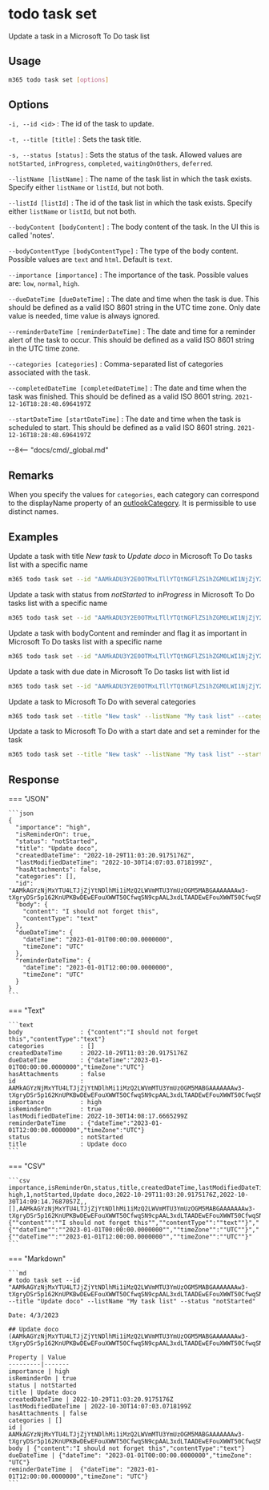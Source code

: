 # todo task set

Update a task in a Microsoft To Do task list

## Usage

```sh
m365 todo task set [options]
```

## Options

`-i, --id <id>`
: The id of the task to update.

`-t, --title [title]`
: Sets the task title.

`-s, --status [status]`
: Sets the status of the task. Allowed values are `notStarted`, `inProgress`, `completed`, `waitingOnOthers`, `deferred`.

`--listName [listName]`
: The name of the task list in which the task exists. Specify either `listName` or `listId`, but not both.

`--listId [listId]`
: The id of the task list in which the task exists. Specify either `listName` or `listId`, but not both.

`--bodyContent [bodyContent]`
: The body content of the task. In the UI this is called 'notes'.

`--bodyContentType [bodyContentType]`
: The type of the body content. Possible values are `text` and `html`. Default is `text`.

`--importance [importance]`
: The importance of the task. Possible values are: `low`, `normal`, `high`.

`--dueDateTime [dueDateTime]`
: The date and time when the task is due. This should be defined as a valid ISO 8601 string in the UTC time zone. Only date value is needed, time value is always ignored.

`--reminderDateTime [reminderDateTime]`
: The date and time for a reminder alert of the task to occur. This should be defined as a valid ISO 8601 string in the UTC time zone.

`--categories [categories]`
: Comma-separated list of categories associated with the task.

`--completedDateTime [completedDateTime]`
: The date and time when the task was finished. This should be defined as a valid ISO 8601 string. `2021-12-16T18:28:48.6964197Z`

`--startDateTime [startDateTime]`
: The date and time when the task is scheduled to start. This should be defined as a valid ISO 8601 string. `2021-12-16T18:28:48.6964197Z`

--8<-- "docs/cmd/_global.md"

## Remarks

When you specify the values for `categories`, each category can correspond to the displayName property of an [outlookCategory](https://learn.microsoft.com/en-us/graph/api/resources/outlookcategory?view=graph-rest-1.0). It is permissible to use distinct names.

## Examples

Update a task with title _New task_ to _Update doco_ in Microsoft To Do tasks list with a specific name

```sh
m365 todo task set --id "AAMkADU3Y2E0OTMxLTllYTQtNGFlZS1hZGM0LWI1NjZjY2FhM2RhMABGAAAAAADhr7P77n9xS6PdtDemRwpHBwCin1tvQMXzRKN1hQDz2S3VAAAXXsleAACin1tvQMXzRKN1hQDz2S3VAAAXXzr9AAA=" --title "Update doco" --listName "My task list"
```

Update a task with status from _notStarted_ to _inProgress_ in Microsoft To Do tasks list with a specific name

```sh
m365 todo task set --id "AAMkADU3Y2E0OTMxLTllYTQtNGFlZS1hZGM0LWI1NjZjY2FhM2RhMABGAAAAAADhr7P77n9xS6PdtDemRwpHBwCin1tvQMXzRKN1hQDz2S3VAAAXXsleAACin1tvQMXzRKN1hQDz2S3VAAAXXzr9AAA=" --status "inProgress" --listName "My task list"
```

Update a task with bodyContent and reminder and flag it as important in Microsoft To Do tasks list with a specific name

```sh
m365 todo task set --id "AAMkADU3Y2E0OTMxLTllYTQtNGFlZS1hZGM0LWI1NjZjY2FhM2RhMABGAAAAAADhr7P77n9xS6PdtDemRwpHBwCin1tvQMXzRKN1hQDz2S3VAAAXXsleAACin1tvQMXzRKN1hQDz2S3VAAAXXzr9AAA=" --listName "My task list" --bodyContent "I should not forget this" --reminderDateTime 2023-01-01T12:00:00Z --importance high
```

Update a task with due date in Microsoft To Do tasks list with list id

```sh
m365 todo task set --id "AAMkADU3Y2E0OTMxLTllYTQtNGFlZS1hZGM0LWI1NjZjY2FhM2RhMABGAAAAAADhr7P77n9xS6PdtDemRwpHBwCin1tvQMXzRKN1hQDz2S3VAAAXXsleAACin1tvQMXzRKN1hQDz2S3VAAAXXzr9AAA=" --listId "AQMkADlhMTRkOGEzLWQ1M2QtNGVkNS04NjdmLWU0NzJhMjZmZWNmMwAuAAADKvwNgAMNPE_zFNRJXVrU1wEAhHKQZHItDEOVCn8U3xuA2AABmQeVPwAAAA==" --dueDateTime 2023-01-01
```

Update a task to Microsoft To Do with several categories

```sh
m365 todo task set --title "New task" --listName "My task list" --categories "Red category,Important"
```

Update a task to Microsoft To Do with a start date and set a reminder for the task

```sh
m365 todo task set --title "New task" --listName "My task list" --startDateTime "2023-12-16T18:28:48.6964197Z" --isReminderOn true
```

## Response

=== "JSON"

    ```json
    {
      "importance": "high",
      "isReminderOn": true,
      "status": "notStarted",
      "title": "Update doco",
      "createdDateTime": "2022-10-29T11:03:20.9175176Z",
      "lastModifiedDateTime": "2022-10-30T14:07:03.0718199Z",
      "hasAttachments": false,
      "categories": [],
      "id": "AAMkAGYzNjMxYTU4LTJjZjYtNDlhMi1iMzQ2LWVmMTU3YmUzOGM5MABGAAAAAAAw3-tXgryDSr5p162KnUPKBwDEwEFouXWWT50CfwqSN9cpAAL3xdLTAADEwEFouXWWT50CfwqSN9cpAAL3xhtSAAA=",
      "body": {
        "content": "I should not forget this",
        "contentType": "text"
      },
      "dueDateTime": {
        "dateTime": "2023-01-01T00:00:00.0000000",
        "timeZone": "UTC"
      },
      "reminderDateTime": {
        "dateTime": "2023-01-01T12:00:00.0000000",
        "timeZone": "UTC"
      }
    }
    ```

=== "Text"

    ```text
    body                : {"content":"I should not forget this","contentType":"text"}
    categories          : []
    createdDateTime     : 2022-10-29T11:03:20.9175176Z
    dueDateTime         : {"dateTime":"2023-01-01T00:00:00.0000000","timeZone":"UTC"}
    hasAttachments      : false
    id                  : AAMkAGYzNjMxYTU4LTJjZjYtNDlhMi1iMzQ2LWVmMTU3YmUzOGM5MABGAAAAAAAw3-tXgryDSr5p162KnUPKBwDEwEFouXWWT50CfwqSN9cpAAL3xdLTAADEwEFouXWWT50CfwqSN9cpAAL3xhtSAAA=
    importance          : high
    isReminderOn        : true
    lastModifiedDateTime: 2022-10-30T14:08:17.6665299Z
    reminderDateTime    : {"dateTime":"2023-01-01T12:00:00.0000000","timeZone":"UTC"}
    status              : notStarted
    title               : Update doco
    ```

=== "CSV"

    ```csv
    importance,isReminderOn,status,title,createdDateTime,lastModifiedDateTime,hasAttachments,categories,id,body,dueDateTime,reminderDateTime
    high,1,notStarted,Update doco,2022-10-29T11:03:20.9175176Z,2022-10-30T14:09:14.7687057Z,,[],AAMkAGYzNjMxYTU4LTJjZjYtNDlhMi1iMzQ2LWVmMTU3YmUzOGM5MABGAAAAAAAw3-tXgryDSr5p162KnUPKBwDEwEFouXWWT50CfwqSN9cpAAL3xdLTAADEwEFouXWWT50CfwqSN9cpAAL3xhtSAAA=,"{""content"":""I should not forget this"",""contentType"":""text""}","{""dateTime"":""2023-01-01T00:00:00.0000000"",""timeZone"":""UTC""}","{""dateTime"":""2023-01-01T12:00:00.0000000"",""timeZone"":""UTC""}"
    ```

=== "Markdown"

    ```md
    # todo task set --id "AAMkAGYzNjMxYTU4LTJjZjYtNDlhMi1iMzQ2LWVmMTU3YmUzOGM5MABGAAAAAAAw3-tXgryDSr5p162KnUPKBwDEwEFouXWWT50CfwqSN9cpAAL3xdLTAADEwEFouXWWT50CfwqSN9cpAAL3xhtSAAA=" --title "Update doco" --listName "My task list" --status "notStarted"

    Date: 4/3/2023

    ## Update doco (AAMkAGYzNjMxYTU4LTJjZjYtNDlhMi1iMzQ2LWVmMTU3YmUzOGM5MABGAAAAAAAw3-tXgryDSr5p162KnUPKBwDEwEFouXWWT50CfwqSN9cpAAL3xdLTAADEwEFouXWWT50CfwqSN9cpAAL3xhtSAAA=)

    Property | Value
    ---------|-------
    importance | high
    isReminderOn | true
    status | notStarted
    title | Update doco
    createdDateTime | 2022-10-29T11:03:20.9175176Z
    lastModifiedDateTime | 2022-10-30T14:07:03.0718199Z
    hasAttachments | false
    categories | []
    id | AAMkAGYzNjMxYTU4LTJjZjYtNDlhMi1iMzQ2LWVmMTU3YmUzOGM5MABGAAAAAAAw3-tXgryDSr5p162KnUPKBwDEwEFouXWWT50CfwqSN9cpAAL3xdLTAADEwEFouXWWT50CfwqSN9cpAAL3xhtSAAA=
    body | {"content":"I should not forget this","contentType":"text"}
    dueDateTime | {"dateTime": "2023-01-01T00:00:00.0000000","timeZone": "UTC"}
    reminderDateTime |  {"dateTime": "2023-01-01T12:00:00.0000000","timeZone": "UTC"}
    ```
